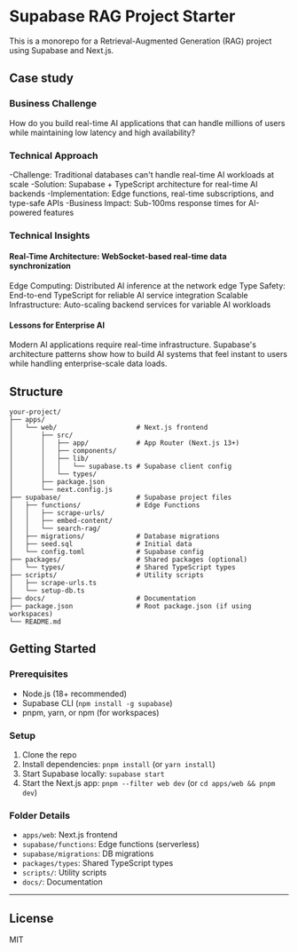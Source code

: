 # Supabase RAG Project Starter

This is a monorepo for a Retrieval-Augmented Generation (RAG) project using Supabase and Next.js.

## Case study

### Business Challenge
How do you build real-time AI applications that can handle millions of users while maintaining low latency and high availability?

### Technical Approach

-Challenge: Traditional databases can't handle real-time AI workloads at scale
-Solution: Supabase + TypeScript architecture for real-time AI backends
-Implementation: Edge functions, real-time subscriptions, and type-safe APIs
-Business Impact: Sub-100ms response times for AI-powered features

### Technical Insights

#### Real-Time Architecture: WebSocket-based real-time data synchronization
Edge Computing: Distributed AI inference at the network edge
Type Safety: End-to-end TypeScript for reliable AI service integration
Scalable Infrastructure: Auto-scaling backend services for variable AI workloads

#### Lessons for Enterprise AI
Modern AI applications require real-time infrastructure. Supabase's architecture patterns show how to build AI systems that feel instant to users while handling enterprise-scale data loads.

## Structure
```
your-project/
├── apps/
│   └── web/                    # Next.js frontend
│       ├── src/
│       │   ├── app/            # App Router (Next.js 13+)
│       │   ├── components/
│       │   ├── lib/
│       │   │   └── supabase.ts # Supabase client config
│       │   └── types/
│       ├── package.json
│       └── next.config.js
├── supabase/                   # Supabase project files
│   ├── functions/              # Edge Functions
│   │   ├── scrape-urls/
│   │   ├── embed-content/
│   │   └── search-rag/
│   ├── migrations/             # Database migrations
│   ├── seed.sql                # Initial data
│   └── config.toml             # Supabase config
├── packages/                   # Shared packages (optional)
│   └── types/                  # Shared TypeScript types
├── scripts/                    # Utility scripts
│   ├── scrape-urls.ts
│   └── setup-db.ts
├── docs/                       # Documentation
├── package.json                # Root package.json (if using workspaces)
└── README.md
```

## Getting Started

### Prerequisites
- Node.js (18+ recommended)
- Supabase CLI (`npm install -g supabase`)
- pnpm, yarn, or npm (for workspaces)

### Setup
1. Clone the repo
2. Install dependencies: `pnpm install` (or `yarn install`)
3. Start Supabase locally: `supabase start`
4. Start the Next.js app: `pnpm --filter web dev` (or `cd apps/web && pnpm dev`)

### Folder Details
- `apps/web`: Next.js frontend
- `supabase/functions`: Edge functions (serverless)
- `supabase/migrations`: DB migrations
- `packages/types`: Shared TypeScript types
- `scripts/`: Utility scripts
- `docs/`: Documentation

---

## License
MIT 